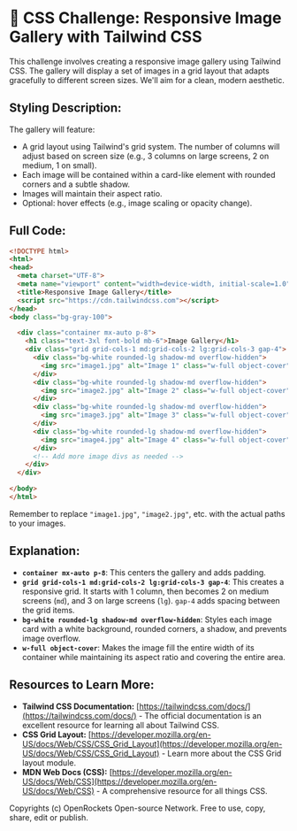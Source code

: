 # 🐞 CSS Challenge:  Responsive Image Gallery with Tailwind CSS


This challenge involves creating a responsive image gallery using Tailwind CSS. The gallery will display a set of images in a grid layout that adapts gracefully to different screen sizes.  We'll aim for a clean, modern aesthetic.

## Styling Description:

The gallery will feature:

* A grid layout using Tailwind's grid system.  The number of columns will adjust based on screen size (e.g., 3 columns on large screens, 2 on medium, 1 on small).
* Each image will be contained within a card-like element with rounded corners and a subtle shadow.
* Images will maintain their aspect ratio.
* Optional:  hover effects (e.g., image scaling or opacity change).

## Full Code:

```html
<!DOCTYPE html>
<html>
<head>
  <meta charset="UTF-8">
  <meta name="viewport" content="width=device-width, initial-scale=1.0">
  <title>Responsive Image Gallery</title>
  <script src="https://cdn.tailwindcss.com"></script>
</head>
<body class="bg-gray-100">

  <div class="container mx-auto p-8">
    <h1 class="text-3xl font-bold mb-6">Image Gallery</h1>
    <div class="grid grid-cols-1 md:grid-cols-2 lg:grid-cols-3 gap-4">
      <div class="bg-white rounded-lg shadow-md overflow-hidden">
        <img src="image1.jpg" alt="Image 1" class="w-full object-cover">
      </div>
      <div class="bg-white rounded-lg shadow-md overflow-hidden">
        <img src="image2.jpg" alt="Image 2" class="w-full object-cover">
      </div>
      <div class="bg-white rounded-lg shadow-md overflow-hidden">
        <img src="image3.jpg" alt="Image 3" class="w-full object-cover">
      </div>
      <div class="bg-white rounded-lg shadow-md overflow-hidden">
        <img src="image4.jpg" alt="Image 4" class="w-full object-cover">
      </div>
      <!-- Add more image divs as needed -->
    </div>
  </div>

</body>
</html>
```

Remember to replace `"image1.jpg"`, `"image2.jpg"`, etc. with the actual paths to your images.


## Explanation:

* **`container mx-auto p-8`**: This centers the gallery and adds padding.
* **`grid grid-cols-1 md:grid-cols-2 lg:grid-cols-3 gap-4`**: This creates a responsive grid.  It starts with 1 column, then becomes 2 on medium screens (`md`), and 3 on large screens (`lg`).  `gap-4` adds spacing between the grid items.
* **`bg-white rounded-lg shadow-md overflow-hidden`**: Styles each image card with a white background, rounded corners, a shadow, and prevents image overflow.
* **`w-full object-cover`**: Makes the image fill the entire width of its container while maintaining its aspect ratio and covering the entire area.

## Resources to Learn More:

* **Tailwind CSS Documentation:** [https://tailwindcss.com/docs/](https://tailwindcss.com/docs/) -  The official documentation is an excellent resource for learning all about Tailwind CSS.
* **CSS Grid Layout:** [https://developer.mozilla.org/en-US/docs/Web/CSS/CSS_Grid_Layout](https://developer.mozilla.org/en-US/docs/Web/CSS/CSS_Grid_Layout) -  Learn more about the CSS Grid layout module.
* **MDN Web Docs (CSS):** [https://developer.mozilla.org/en-US/docs/Web/CSS](https://developer.mozilla.org/en-US/docs/Web/CSS) - A comprehensive resource for all things CSS.


Copyrights (c) OpenRockets Open-source Network. Free to use, copy, share, edit or publish.

